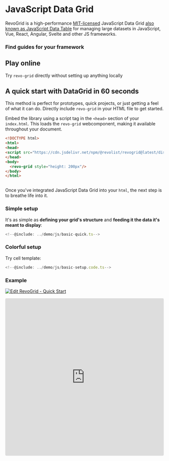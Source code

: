 # JavaScript Data Grid

RevoGrid is a high-performance  [MIT-licensed](/guide/licensing) JavaScript Data Grid [also known as JavaScript Data Table](/blog/datagrid) for managing large datasets in JavaScript, Vue, React, Angular, Svelte and other JS frameworks.


<!--@include: ./parts/_why.md-->

### Find guides for your framework

<!--@include: ./parts/_framework.md-->

## Play online
Try `revo-grid` directly without setting up anything locally

<!--@include: ../demo/js/js.overview.md-->

<!--@include: ./parts/_key-concepts.md-->


## A quick start with DataGrid in 60 seconds

This method is perfect for prototypes, quick projects, or just getting a feel of what it can do. Directly include `revo-grid` in your HTML file to get started.

Embed the library using a script tag in the `<head>` section of your `index.html`. This loads the `revo-grid` webcomponent, making it available throughout your document.

```html
<!DOCTYPE html>
<html>
<head>
<script src="https://cdn.jsdelivr.net/npm/@revolist/revogrid@latest/dist/revo-grid/revo-grid.js"></script>
</head>
<body>
  <revo-grid style="height: 200px"/>
</body>
</html>
  
```


Once you've integrated JavaScript Data Grid into your `html`, the next step is to breathe life into it. 

### Simple setup

It's as simple as **defining your grid's structure** and **feeding it the data it's meant to display**:

```typescript
<!--@include: ../demo/js/basic-quick.ts-->
```

### Colorful setup

Try cell template:

```typescript
<!--@include: ../demo/js/basic-setup.code.ts-->
```

### Example

[![Edit RevoGrid - Quick Start](https://codesandbox.io/static/img/play-codesandbox.svg)](https://codesandbox.io/p/sandbox/revogrid-60s-tlxgwn)


<ClientOnly>
  <iframe src="https://codesandbox.io/embed/tlxgwn?view=Editor+%2B+Preview&module=%2Findex.html&hidenavigation=1"
     style="width:100%; height: 500px; border:0; border-radius: 4px; overflow:hidden;"
     title="DataGrid in 60s"
     allow="accelerometer; ambient-light-sensor; camera; encrypted-media; geolocation; gyroscope; hid; microphone; midi; payment; usb; vr; xr-spatial-tracking"
     sandbox="allow-forms allow-modals allow-popups allow-presentation allow-same-origin allow-scripts"
   ></iframe>
</ClientOnly>
